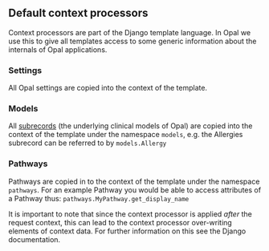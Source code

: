 ## Default context processors

Context processors are part of the Django template language. In Opal we use this to give all templates access to some generic information about the internals of Opal applications.

### Settings
All Opal settings are copied into the context of the template.

### Models
All [subrecords](../reference/subrecords/) (the underlying clinical models of Opal) are copied into the context of the template under the namespace `models`, e.g. the Allergies subrecord can be referred to by `models.Allergy`

### Pathways
Pathways are copied in to the context of the template under the namespace `pathways`. For an example Pathway you would be able to access attributes of a Pathway thus: `pathways.MyPathway.get_display_name`

It is important to note that since the context processor is applied *after* the request context, this can lead to the context processor over-writing elements of context data. For further information on this see the Django documentation.
